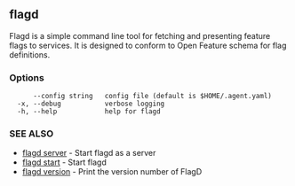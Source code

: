 ## flagd

Flagd is a simple command line tool for fetching and presenting feature flags to services. It is designed to conform to Open Feature schema for flag definitions.

### Options

```
      --config string   config file (default is $HOME/.agent.yaml)
  -x, --debug           verbose logging
  -h, --help            help for flagd
```

### SEE ALSO

* [flagd server](flagd_server.md)	 - Start flagd as a server
* [flagd start](flagd_start.md)	 - Start flagd
* [flagd version](flagd_version.md)	 - Print the version number of FlagD

